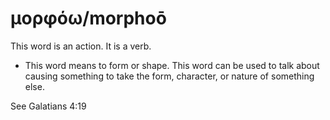 # μορφόω/morphoō
This word is an action. It is a verb.

* This word means to form or shape. This word can be used to talk about causing something to take the form, character, or nature of something else. 

See Galatians 4:19
